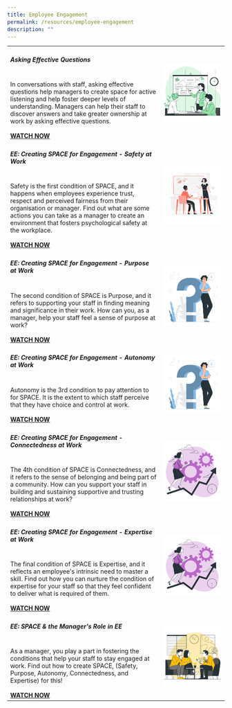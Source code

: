 ```yaml
---
title: Employee Engagement
permalink: /resources/employee-engagement
description: ""
---
```

<table><col width="70%"><col width="30%">

<tr><td><h5><b>Asking Effective Questions</b> </h5><br>
In conversations with staff, asking effective questions help managers to create space for active listening and help foster deeper levels of understanding. Managers can help their staff to discover answers and take greater ownership at work by asking effective questions.<br><br><a href ="https://vimeo.com/179296396"><b>WATCH NOW</b></a></td> <td><img src="/images/consulting.jpg"></td></tr>
	
<tr><td><h5><b>EE: Creating SPACE for Engagement - Safety at Work</b> </h5><br>
Safety is the first condition of SPACE, and it happens when employees experience trust, respect and perceived fairness from their organisation or manager. Find out what are some actions you can take as a manager to create an environment that fosters psychological safety at the workplace.<br><br><a href ="https://vimeo.com/150138606"><b>WATCH NOW</b></a></td> <td><img src="/images/engage2.jpg"></td></tr>
	
<tr><td><h5><b>EE: Creating SPACE for Engagement - Purpose at Work</b> </h5><br>
The second condition of SPACE is Purpose, and it refers to supporting your staff in finding meaning and significance in their work. How can you, as a manager, help your staff feel a sense of purpose at work?<br><br><a href ="https://vimeo.com/150634037"><b>WATCH NOW</b></a></td> <td><img src="/images/self2.jpg"></td></tr>
	
<tr><td><h5><b>EE: Creating SPACE for Engagement - Autonomy at Work</b> </h5><br>
Autonomy is the 3rd condition to pay attention to for SPACE. It is the extent to which staff perceive that they have choice and control at work.<br><br><a href ="https://vimeo.com/151344957"><b>WATCH NOW</b></a></td> <td><img src="/images/self2.jpg"></td></tr>
	
<tr><td><h5><b>EE: Creating SPACE for Engagement - Connectedness at Work</b> </h5><br>
The 4th condition of SPACE is Connectedness, and it refers to the sense of belonging and being part of a community. How can you support your staff in building and sustaining supportive and trusting relationships at work?<br><br><a href ="https://vimeo.com/152111011"><b>WATCH NOW</b></a></td> <td><img src="/images/self3.jpg"></td></tr>
	
<tr><td><h5><b>EE: Creating SPACE for Engagement - Expertise at Work</b> </h5><br>
The final condition of SPACE is Expertise, and it reflects an employee's intrinsic need to master a skill. Find out how you can nurture the condition of expertise for your staff so that they feel confident to deliver what is required of them.<br><br><a href ="https://vimeo.com/153070914"><b>WATCH NOW</b></a></td> <td><img src="/images/self3.jpg"></td></tr>
	
<tr><td><h5><b>EE: SPACE & the Manager's Role in EE</b> </h5><br>
As a manager, you play a part in fostering the conditions that help your staff to stay engaged at work. Find out how to create SPACE, (Safety, Purpose, Autonomy, Connectedness, and Expertise) for this!<br><br><a href ="https://vimeo.com/149833391"><b>WATCH NOW</b></a></td> <td><img src="/images/team7.jpg"></td></tr>
